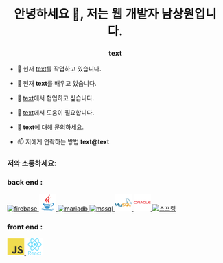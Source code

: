 <h1 align="center">안녕하세요 👋, 저는 웹 개발자 남상원입니다.</h1>
<h3 align="center">text</h3>

- 🔭 현재 [text](text)를 작업하고 있습니다.

- 🌱 현재 **text**를 배우고 있습니다.

- 👯 [text](text)에서 협업하고 싶습니다.

- 🤝 [text](text)에서 도움이 필요합니다.

- 💬 **text**에 대해 문의하세요.

- 📫 저에게 연락하는 방법 **text@text**

<h3 align="left">저와 소통하세요:</h3>
<p align="left">
</p>

<h3 align="left">back end : </h3>
<p align="left"> <a href="https://firebase.google.com/" target="_blank" rel="noreferrer"> <img src="https://www.vectorlogo.zone/logos/firebase/firebase-icon.svg" alt="firebase" width="40" height="40"/> </a> <a href="https://www.java.com" 대상="_blank" rel="noreferrer"> <img src="https://raw.githubusercontent.com/devicons/devicon/master/icons/java/java-original.svg" alt="java" width="40" height="40"/> </a> 
 <a href="https://mariadb.org/" 대상="_blank" rel="참조 없음"> <img src="https://www.vectorlogo.zone/logos/mariadb/mariadb-icon.svg" alt="mariadb" width="40" height="40"/> </a> <a href="https://www.microsoft.com/en-us/sql-server" 대상="_blank" rel="참조 없음"> <img src="https://www.svgrepo.com/show/303229/microsoft-sql-server-logo.svg" alt="mssql" width="40" height="40"/> </a> <a href="https://www.mysql.com/" 대상="_blank" rel="참조 없음"> <img src="https://raw.githubusercontent.com/devicons/devicon/master/icons/mysql/mysql-original-wordmark.svg" alt="mysql" width="40" height="40"/> </a> <a href="https://www.oracle.com/" target="_blank" rel="noreferrer"> <img src="https://raw.githubusercontent.com/devicons/devicon/master/icons/oracle/oracle-original.svg" alt="오라클" width="40" height="40"/> </a>  <a href="https://spring.io/" 대상="_blank" rel="noreferrer"> <img src="https://www.vectorlogo.zone/logos/springio/springio-icon.svg" alt="스프링" width="40" height="40"/> </a> </p>
 <h3 align="left"> front end :</h3>
 <p align="left">
   <a href="https://developer.mozilla.org/en-US/docs/웹/JavaScript" 대상="_blank" rel="noreferrer"> <img src="https://raw.githubusercontent.com/devicons/devicon/master/icons/javascript/javascript-original.svg" alt="javascript" width="40" height="40"/> </a> <a href="https://reactjs.org/" 대상="_blank" rel="noreferrer"> <img src="https://raw.githubusercontent.com/devicons/devicon/master/icons/react/react-original-wordmark.svg" alt="리액트" width="40" height="40"/> </a>
</p>
 
